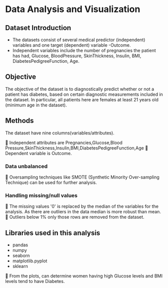 # Data Analysis and Visualization 
## Dataset Introduction

- The datasets consist of several medical predictor (independent) variables and one target (dependent) variable -Outcome.
- Independent variables include the number of pregnancies the patient has had, Glucose, BloodPressure, SkinThickness, Insulin, BMI, DiabetesPedigreeFunction, Age.

## Objective
The objective of the dataset is to diagnostically predict whether or not a patient has diabetes, based on certain diagnostic measurements included in the dataset. 
In particular, all patients here are females at least 21 years old (minimum age in the dataset).

## Methods
The dataset have nine columns(variables/attributes).

📌 Independent attributes are Pregnancies,Glucose,Blood Pressure,SkinThickness,Insulin,BMI,DiabetesPedigreeFunction,Age 
📌 Dependent variable is Outcome.

### Data unbalanced
📌 Oversampling techniques like SMOTE (Synthetic Minority Over-sampling Technique) can be used for further analysis.

### Handling missing/null values
📌 The missing values '0' is replaced by the median of the variables for the analysis. As there are outliers in the data median is more robust than mean.
📌 Outliers below 1% only those rows are removed from the dataset.

## Libraries used in this analysis
- pandas
- numpy
- seaborn
- matplotlib.pyplot
- sklearn
  
📌 From the plots, can determine women having high Glucose levels and BMI levels tend to have Diabetes.
